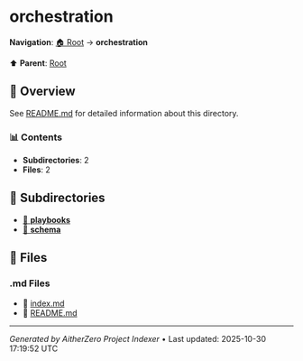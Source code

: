 # orchestration

**Navigation**: [🏠 Root](../index.md) → **orchestration**

⬆️ **Parent**: [Root](../index.md)

## 📖 Overview

See [README.md](./README.md) for detailed information about this directory.

### 📊 Contents

- **Subdirectories**: 2
- **Files**: 2

## 📁 Subdirectories

- [📂 **playbooks**](./playbooks/index.md)
- [📂 **schema**](./schema/index.md)

## 📄 Files

### .md Files

- 📝 [index.md](./index.md)
- 📝 [README.md](./README.md)

---

*Generated by AitherZero Project Indexer* • Last updated: 2025-10-30 17:19:52 UTC

